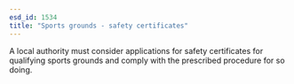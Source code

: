 ```yaml
---
esd_id: 1534
title: "Sports grounds - safety certificates"
---
```


A local authority must consider applications for safety certificates for qualifying sports grounds and comply with the prescribed procedure for so doing.

